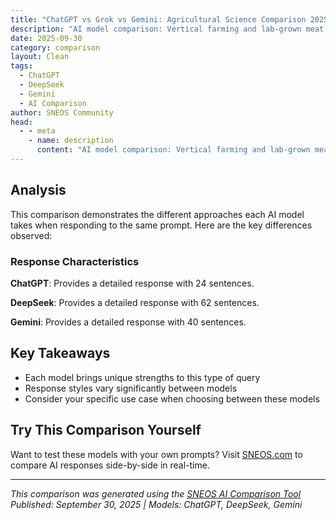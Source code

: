 ```yaml
---
title: "ChatGPT vs Grok vs Gemini: Agricultural Science Comparison 2025"
description: "AI model comparison: Vertical farming and lab-grown meat - future of food production..."
date: 2025-09-30
category: comparison
layout: Clean
tags:
  - ChatGPT
  - DeepSeek
  - Gemini
  - AI Comparison
author: SNEOS Community
head:
  - - meta
    - name: description
      content: "AI model comparison: Vertical farming and lab-grown meat - future of food production..."
---
```


<ChatComparison
  title="ChatGPT vs Grok vs Gemini: Agricultural Science Comparison 2025"
  prompt="Vertical farming and lab-grown meat - future of food production"
  :responses='{
    "ChatGPT": "Certainly! Here\u2019s an overview of **vertical farming** and **lab-grown meat** as the future of food production:\n\n---\n\n### Vertical Farming\n\n**What is it?**  \nVertical farming involves growing crops in vertically stacked layers, often integrated into controlled-environment agriculture (CEA) systems such as skyscrapers, shipping containers, or repurposed warehouses.\n\n**Advantages:**\n- **Space Efficiency:** Maximizes crop yield per square foot, ideal for urban settings with limited land.\n- **Year-Round Production:** Controlled environments allow for continuous crop production regardless of season or climate.\n- **Reduced Water Usage:** Uses hydroponics, aeroponics, or aquaponics systems that consume significantly less water than traditional farming.\n- **Less Pesticide Use:** Controlled environments reduce or eliminate the need for pesticides.\n- **Reduced Transportation Emissions:** Located close to urban consumers, lowering the carbon footprint related to food transport.\n\n**Challenges:**\n- High initial setup and operational costs due to technology and energy use.\n- Energy consumption can be significant, especially for lighting and climate control.\n- Crop variety may be limited primarily to leafy greens, herbs, and some fruits.\n\n---\n\n### Lab-Grown Meat (Cultured Meat)\n\n**What is it?**  \nLab-grown meat is produced by culturing animal cells in vitro, creating real meat without raising or slaughtering animals.\n\n**Advantages:**\n- **Environmental Impact:** Potentially lower greenhouse gas emissions, water usage, and land requirements compared to traditional livestock farming.\n- **Animal Welfare:** Eliminates the need to raise and slaughter animals.\n- **Food Security:** Can be produced anywhere, reducing reliance on farmland and vulnerable supply chains.\n- **Customization:** Composition can be controlled to reduce fat, increase nutrients, or tailor taste and texture.\n\n**Challenges:**\n- **Cost:** Currently expensive to produce, though costs are rapidly decreasing with technological advances.\n- **Scaling:** Scaling up production to meet global demand remains a technical and economic hurdle.\n- **Regulatory and Consumer Acceptance:** Regulatory frameworks are still evolving; consumer perception and willingness to adopt cultured meat vary by region.\n\n---\n\n### The Future Outlook\n\n- Both technologies offer promising solutions to address challenges posed by global population growth, climate change, and sustainability concerns.\n- Integration with renewable energy and advances in biotechnology and AI could further improve efficiency and reduce costs.\n- Vertical farming and lab-grown meat may complement traditional agriculture, contributing to a diversified, resilient, and sustainable food system.\n\n---\n\nIf you want, I can provide detailed examples, statistics, or discuss potential socio-economic impacts related to these food production innovations!",
    "DeepSeek": "Of course. Let\u0027s dive into the future of food production, focusing on vertical farming and lab-grown meat. These two technologies represent a paradigm shift from traditional agriculture, aiming to address some of its most pressing challenges.\n\n### The Core Problem: Why We Need Alternatives\n\nTraditional agriculture, while the bedrock of our civilization, faces immense strain:\n\n*   **Land Use:** Agriculture uses about 50% of the world\u0027s habitable land, a major driver of deforestation and biodiversity loss.\n*   **Water Consumption:** It accounts for ~70% of global freshwater use.\n*   **Emissions:** Livestock alone contributes nearly 15% of all anthropogenic greenhouse gas emissions.\n*   **Supply Chain Vulnerability:** Long supply chains are vulnerable to disruption (as seen during the pandemic) and result in food waste.\n*   **Population Growth:** By 2050, we\u0027ll need to feed nearly 10 billion people, a task for which current methods may be insufficient.\n\nVertical farming and lab-grown meat offer solutions to these specific issues.\n\n---\n\n### 1. Vertical Farming: Growing Up, Not Out\n\n**What it is:** The practice of growing crops in vertically stacked layers, often in controlled environments like warehouses or shipping containers, using hydroponics, aeroponics, or aquaponics.\n\n**Key Advantages:**\n\n*   **Massive Land Efficiency:** Grows 10x to 100x more food per square meter than traditional farms. It can be done in urban centers, reducing transport distance.\n*   **Extreme Water Savings:** Uses up to 95% less water by recycling it in a closed-loop system.\n*   **Year-Round, Weather-Independent Production:** Not subject to droughts, floods, or pests, ensuring a consistent, reliable yield.\n*   **No Pesticides:** The sealed environment eliminates the need for harmful chemical pesticides.\n*   **Fresher Produce \u0026 Reduced Food Miles:** Food can be grown directly in cities, reaching consumers within hours of harvest.\n\n**Current Challenges \u0026 Limitations:**\n\n*   **High Initial Capital Cost:** Setting up a high-tech facility with LED lighting, climate control, and robotics is expensive.\n*   **High Energy Consumption:** The \u0022Achilles\u0027 heel\u0022 of vertical farming. The energy for LEDs and climate control can be significant, though renewable energy and efficiency gains are helping.\n*   **Limited Crop Variety:** Currently, it\u0027s economically viable mostly for high-value, fast-growing leafy greens (lettuce, kale, herbs) and some strawberries. It\u0027s not suitable for staple crops like wheat, corn, or rice.\n*   **Technical Expertise:** Requires a skilled workforce of agronomists and engineers.\n\n**The Future:** The focus is on driving down energy costs with more efficient LEDs and integrating renewable energy. We\u0027ll also see more automation with AI and robotics managing everything from seeding to harvesting.\n\n---\n\n### 2. Lab-Grown Meat (Cultivated Meat): Meat Without the Animal\n\n**What it is:** Also known as cultivated or cell-based meat, it is genuine animal meat produced by cultivating animal cells in a bioreactor, bypassing the need to raise and slaughter entire animals.\n\n**The Process (Simplified):**\n1.  **Cell Collection:** A small sample of stem cells is painlessly taken from a living animal (via biopsy).\n2.  **Cell Cultivation:** The cells are placed in a nutrient-rich culture medium (containing amino acids, sugars, vitamins) inside a bioreactor.\n3.  **Structuring:** The cells multiply and are encouraged to form muscle tissue (myofibers). Scaffolding is often used to give the meat a desired structure (like a steak).\n4.  **Harvesting:** The final product is harvested, cooked, and consumed.\n\n**Key Advantages:**\n\n*   **Dramatically Lower Environmental Impact:** Estimates suggest reductions of up to 95% in land use and 75-95% in water use and greenhouse gas emissions compared to conventional beef.\n*   **Elimination of Animal Slaughter:** Aligns with ethical concerns for animal welfare.\n*   **Reduced Zoonotic Disease Risk:** No crowded, unsanitary factory farms, lowering the risk of diseases like avian flu or swine flu jumping to humans.\n*   **Controlled Nutrition:** The fat content and nutritional profile can be precisely engineered to be healthier.\n*   **Food Safety:** Produced in a sterile, lab-like environment, free from fecal contamination and antibiotics.\n\n**Current Challenges \u0026 Limitations:**\n\n*   **Extremely High Cost:** The first lab-grown burger in 2013 cost $330,000. Prices have dropped dramatically (into the hundreds per burger), but it\u0027s still not cost-competitive with conventional meat.\n*   **Scaling Up Production:** Moving from small labs to massive, cost-effective bioreactor facilities is the industry\u0027s biggest hurdle.\n*   **Regulatory Hurdles:** Gaining approval from bodies like the FDA and USDA (which it has now received in the US and Singapore) is a complex and lengthy process.\n*   **The \u0022Yuck\u0022 Factor \u0026 Consumer Acceptance:** Some consumers are hesitant about \u0022lab-made\u0022 food, viewing it as unnatural.\n*   **Fetal Bovine Serum (FBS):** Historically, the growth medium relied on this expensive and ethically problematic serum from cow fetuses. The industry is racing to develop affordable, animal-free alternatives.\n\n**The Future:** The key is achieving price parity with conventional meat through technological breakthroughs in cell lines and growth media. We\u0027ll likely see hybrid products first (e.g., blended plant-based and cultivated meat) before 100% cultivated steaks become mainstream.\n\n---\n\n### The Synergistic Future of Food\n\nThese two technologies are not in competition; they are complementary pillars of a more resilient and sustainable food system.\n\n*   **Vertical Farming** will supply the **fresh, leafy greens and vegetables** to urban populations.\n*   **Lab-Grown Meat** will supply the **protein** for meat-eaters, drastically reducing the environmental hoofprint of their diet.\n\nTogether, they could transform our relationship with food:\n\n*   **Resilient Cities:** Megacities could become more self-sufficient in food production.\n*   **Land Rewilding:** Vast tracts of farmland could be returned to nature, helping to combat climate change and restore biodiversity.\n*   **A More Ethical Plate:** Consumers could enjoy meat and fresh produce with a dramatically lower ethical and environmental cost.\n\n**Conclusion:**\n\nWhile challenges remain, vertical farming and lab-grown meat are not mere science fiction. They are rapidly evolving, commercially viable technologies that are already beginning to reshape our food landscape. They represent a necessary and powerful evolution in how we feed our growing planet\u2014one that is more efficient, humane, and sustainable. The farm of the future may be a combination of a sun-drenched field for staple crops, a vertical farm on the city\u0027s edge for greens, and a clean food production facility for meat.",
    "Gemini": "## Vertical Farming and Lab-Grown Meat: Promising Pillars of the Future of Food Production\n\nBoth vertical farming and lab-grown meat (also known as cultivated or cell-based meat) are innovative technologies poised to revolutionize food production. They offer potential solutions to the growing challenges of feeding a rapidly increasing global population while minimizing environmental impact.\n\n**Vertical Farming:**\n\n**What is it?**  Vertical farming involves growing crops in vertically stacked layers, often indoors in controlled environments. It utilizes technologies like hydroponics, aeroponics, and aquaponics to deliver nutrients directly to plant roots.\n\n**Potential Benefits:**\n\n*   **Increased Yield:** Significantly higher yields per square foot compared to traditional agriculture due to controlled environment and year-round production.\n*   **Reduced Land Use:**  Minimal land required, allowing for food production in urban areas, reducing transportation distances and carbon footprint.\n*   **Water Conservation:**  Recirculating water systems dramatically reduce water usage compared to conventional farming.\n*   **Pesticide \u0026 Herbicide Reduction:** Controlled environments minimize pest and disease pressure, reducing the need for harmful chemicals.\n*   **Climate Control:**  Year-round production regardless of external weather conditions, ensuring consistent supply.\n*   **Improved Food Quality:**  Controlled environment allows for optimized growing conditions, potentially leading to higher nutrient content and better taste.\n*   **Job Creation:**  New opportunities in technology, engineering, and agriculture in urban settings.\n\n**Challenges:**\n\n*   **High Initial Investment:** Setting up a vertical farm requires significant capital expenditure for infrastructure, technology, and energy systems.\n*   **Energy Consumption:** Artificial lighting and climate control can be energy-intensive, leading to high operational costs and potential environmental impact if not powered by renewable sources.\n*   **Limited Crop Variety:** Currently, vertical farming is most effective for leafy greens, herbs, and some fruits and vegetables. Expanding to staple crops like grains and rice is a challenge.\n*   **Technical Expertise:**  Requires skilled labor to manage the complex systems and optimize growing conditions.\n*   **Profitability Concerns:**  Balancing high initial investment and operational costs with competitive pricing remains a challenge for widespread adoption.\n\n**Lab-Grown Meat (Cultivated/Cell-Based Meat):**\n\n**What is it?**  Lab-grown meat is produced by cultivating animal cells in a laboratory setting, eliminating the need to raise and slaughter livestock. It involves extracting cells from an animal, nurturing them in a bioreactor with nutrients, and allowing them to multiply and differentiate into muscle tissue.\n\n**Potential Benefits:**\n\n*   **Reduced Environmental Impact:** Significantly reduces greenhouse gas emissions, land use, and water consumption compared to traditional animal agriculture.\n*   **Ethical Considerations:** Eliminates the need for animal slaughter, addressing ethical concerns about animal welfare.\n*   **Food Security:**  Provides a more sustainable and efficient way to produce meat, contributing to food security for a growing population.\n*   **Reduced Risk of Disease:**  Controlled production environment minimizes the risk of zoonotic diseases and contamination with pathogens like E. coli and Salmonella.\n*   **Customization:** Potential to tailor the nutritional profile of meat, such as reducing saturated fat or adding essential nutrients.\n*   **Consistent Product Quality:**  Controlled environment ensures consistent quality and taste of the final product.\n\n**Challenges:**\n\n*   **High Production Costs:** Currently, lab-grown meat is significantly more expensive to produce than conventionally farmed meat, hindering widespread adoption.\n*   **Scalability:** Scaling up production to meet global demand is a major challenge, requiring significant investment in infrastructure and technology.\n*   **Consumer Acceptance:**  Public perception and acceptance of lab-grown meat remain a hurdle, with concerns about safety, taste, and the \u0022naturalness\u0022 of the product.\n*   **Regulatory Framework:** Clear and consistent regulatory frameworks are needed to ensure the safety and labeling of lab-grown meat products.\n*   **Energy Consumption:** The energy requirements for cell cultivation and bioreactor operation can be significant, depending on the technology and energy source used.\n*   **Nutrient Source for Cells:**  The growth medium used to cultivate cells can be expensive and may contain components derived from animals, potentially undermining the ethical benefits of the technology.\n\n**Conclusion:**\n\nBoth vertical farming and lab-grown meat offer compelling solutions to address the challenges of feeding a growing population sustainably. While they face significant hurdles in terms of cost, scalability, and consumer acceptance, ongoing research and development are continually addressing these issues.\n\n**The future likely involves a combination of traditional agriculture, vertical farming, and lab-grown meat to meet the diverse needs of the global population.** Vertical farming may initially focus on high-value crops like leafy greens and herbs, while lab-grown meat gradually integrates into the market, starting with niche products and eventually becoming a more mainstream option.\n\n**Ultimately, the success of these technologies will depend on factors such as technological advancements, cost reductions, government policies, and consumer preferences. However, their potential to revolutionize food production and contribute to a more sustainable future is undeniable.**\n"
  }'
  published-date="11:47"
/>

## Analysis

This comparison demonstrates the different approaches each AI model takes when responding to the same prompt. Here are the key differences observed:

### Response Characteristics

**ChatGPT**: Provides a detailed response with 24 sentences. 

**DeepSeek**: Provides a detailed response with 62 sentences. 

**Gemini**: Provides a detailed response with 40 sentences. 

## Key Takeaways

- Each model brings unique strengths to this type of query
- Response styles vary significantly between models
- Consider your specific use case when choosing between these models

## Try This Comparison Yourself

Want to test these models with your own prompts? Visit [SNEOS.com](https://sneos.com) to compare AI responses side-by-side in real-time.

---

*This comparison was generated using the [SNEOS AI Comparison Tool](https://sneos.com)*
*Published: September 30, 2025 | Models: ChatGPT, DeepSeek, Gemini*
